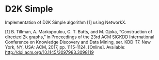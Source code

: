 # D2K Simple
Implementation of D2K Simple algorithm [1] using NetworkX.

[1] B. Tillman, A. Markopoulou, C. T. Butts, and M. Gjoka, “Construction
of directed 2k graphs,” in Proceedings of the 23rd ACM SIGKDD
International Conference on Knowledge Discovery and Data Mining,
ser. KDD ’17. New York, NY, USA: ACM, 2017, pp. 1115–1124.
[Online]. Available: http://doi.acm.org/10.1145/3097983.3098119
